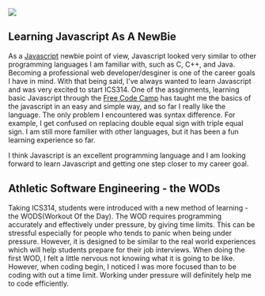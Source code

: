 <img class="javascript" src="http://www.javatpoint.com/images/javascript/javascript_logo.png">

## Learning Javascript As A NewBie

As a [Javascript](https://www.javascript.com/) newbie point of view, Javascript looked very similar to other programming languages I am familiar with, such as C, C++, and Java. Becoming a professional web developer/desginer is one of the career goals I have in mind. With that being said, I've always wanted to learn Javascript and was very excited to start ICS314. One of the assginments, learning basic Javascript through the [Free Code Camp](https://www.freecodecamp.com/) has taught me the basics of the javascript in an easy and simple way, and so far I really like the language. The only problem I encountered was syntax difference. For example, I get confused on replacing double equal sign with triple equal sign. I am still more familier with other languages, but it has been a fun learning experience so far.

I think Javascript is an excellent programming language and I am looking forward to learn Javascript and getting one step closer to my career goal.


## Athletic Software Engineering - the WODs

Taking ICS314, students were introduced with a new method of learning - the WODS(Workout Of the Day). The WOD requires programming accurately and effectively under pressure, by giving time limits. This can be stressful especially for people who tends to panic when being under pressure. However, it is designed to be similar to the real world experiences which will help students prepare for their job interviews. When doing the first WOD, I felt a little nervous not knowing what it is going to be like. However, when coding begin, I noticed I was more focused than to be coding with out a time limit. Working under pressure will definitely help me to code efficiently.

